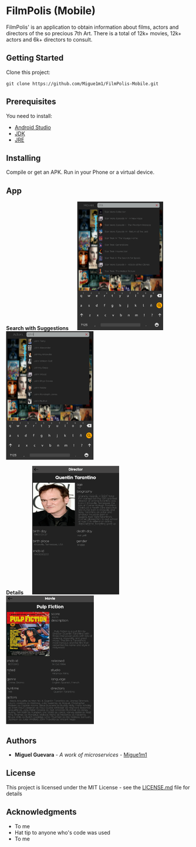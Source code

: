 # FilmPolis (Mobile)

FilmPolis' is an application to obtain information about films,
actors and directors of the so precious 7th Art.
There is a total of 12k+ movies, 12k+ actors and 6k+ directors to consult.

## Getting Started

Clone this project:

```
git clone https://github.com/Migue1m1/FilmPolis-Mobile.git
```

## Prerequisites

You need to install:

* [Android Studio](https://developer.android.com/studio/index.html)
* [JDK](http://www.oracle.com/technetwork/java/javase/downloads/jdk8-downloads-2133151.html)
* [JRE](http://www.oracle.com/technetwork/java/javase/downloads/jre8-downloads-2133155.html)

## Installing

Compile or get an APK. Run in your Phone or a virtual device.

## App

**Search with Suggestions**
<img src="https://github.com/Migue1m1/FilmPolis-Mobile/blob/master/app/src/main/assets/imgs/search-movie.png" height="350" hspace="20"/>
<img src="https://github.com/Migue1m1/FilmPolis-Mobile/blob/master/app/src/main/assets/imgs/search-actor.png" height="350" />

**Details**
<img src="https://github.com/Migue1m1/FilmPolis-Mobile/blob/master/app/src/main/assets/imgs/director-detail.png" height="350" hspace="20"/>
<img src="https://github.com/Migue1m1/FilmPolis-Mobile/blob/master/app/src/main/assets/imgs/movie-detail.png" height="350" />

## Authors

* **Miguel Guevara** - *A work of microservices* - [Migue1m1](https://github.com/Migue1m1)

## License

This project is licensed under the MIT License - see the [LICENSE.md](LICENSE.md) file for details

## Acknowledgments

* To me
* Hat tip to anyone who's code was used
* To me

